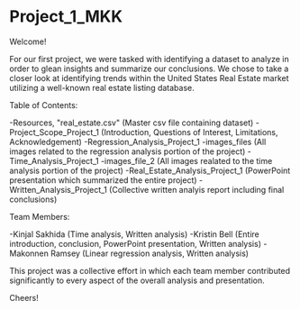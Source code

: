 # Project_1_MKK


Welcome!

For our first project, we were tasked with identifying a dataset to analyze in order to glean insights and summarize our conclusions. We chose to take a closer look at identifying trends within the United States Real Estate market utilizing a well-known real estate listing database.

Table of Contents:

-Resources, "real_estate.csv" (Master csv file containing dataset)
-Project_Scope_Project_1 (Introduction, Questions of Interest, Limitations, Acknowledgement)
-Regression_Analysis_Project_1
-images_files (All images related to the regression analysis portion of the project)
-Time_Analysis_Project_1 
-images_file_2 (All images realated to the time analysis portion of the project)
-Real_Estate_Analysis_Project_1 (PowerPoint presentation which summarized the entire project)
-Written_Analysis_Project_1 (Collective written analyis report including final conclusions)

Team Members:

-Kinjal Sakhida (Time analysis, Written analysis)
-Kristin Bell (Entire introduction, conclusion, PowerPoint presentation, Written analysis)
-Makonnen Ramsey (Linear regression analysis, Written analysis)

This project was a collective effort in which each team member contributed significantly to every aspect of the overall analysis and presentation.

Cheers!
